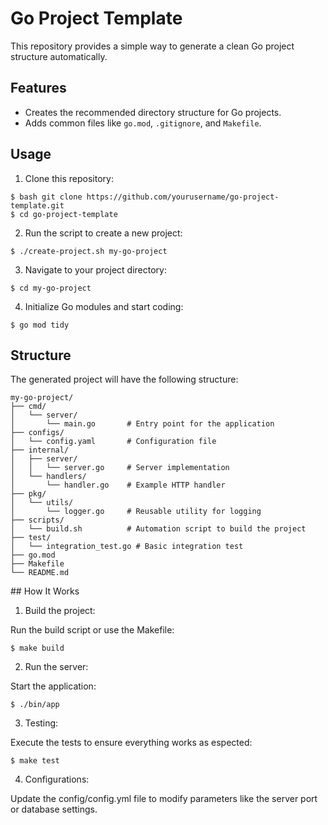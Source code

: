 # Go Project Template

This repository provides a simple way to generate a clean Go project structure automatically.

## Features

- Creates the recommended directory structure for Go projects.
- Adds common files like `go.mod`, `.gitignore`, and `Makefile`.

## Usage

1. Clone this repository:

```
$ bash git clone https://github.com/yourusername/go-project-template.git
$ cd go-project-template
```

2. Run the script to create a new project:

```$ ./create-project.sh my-go-project```

3. Navigate to your project directory:

```$ cd my-go-project```

4. Initialize Go modules and start coding:

```$ go mod tidy```

## Structure

The generated project will have the following structure:

```
my-go-project/
├── cmd/
│   └── server/
│       └── main.go       # Entry point for the application
├── configs/
│   └── config.yaml       # Configuration file
├── internal/
│   ├── server/
│   │   └── server.go     # Server implementation
│   └── handlers/
│       └── handler.go    # Example HTTP handler
├── pkg/
│   └── utils/
│       └── logger.go     # Reusable utility for logging
├── scripts/
│   └── build.sh          # Automation script to build the project
├── test/
│   └── integration_test.go # Basic integration test
├── go.mod
├── Makefile
└── README.md
```

## How It Works

1. Build the project:

Run the build script or use the Makefile:

```$ make build```

2. Run the server:

Start the application:

```$ ./bin/app```

3. Testing:

Execute the tests to ensure everything works as espected:

```$ make test```

4. Configurations:

Update the config/config.yml file to modify parameters like the server port or database settings.